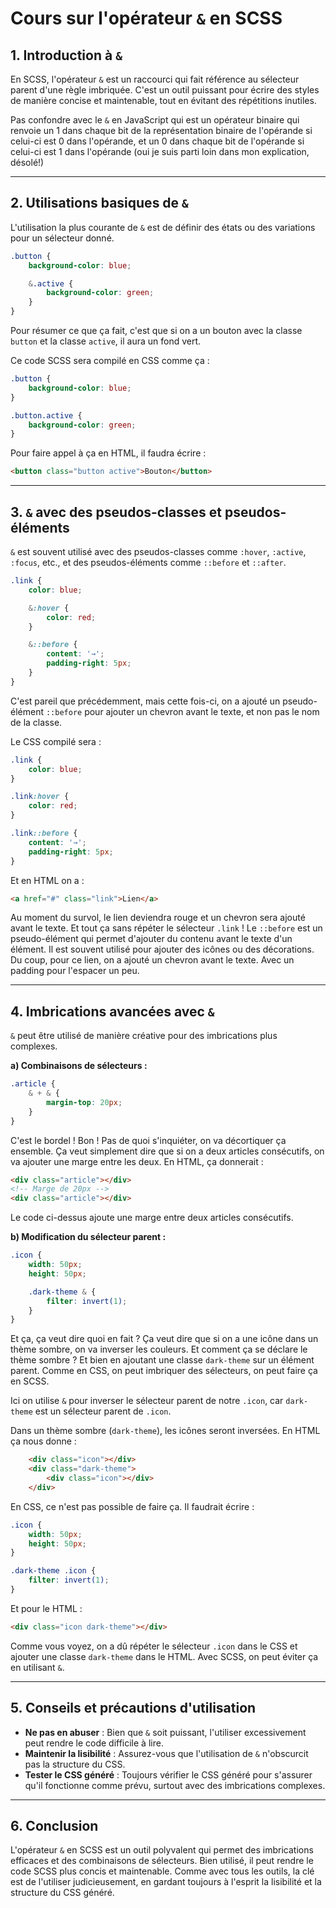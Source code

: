 # Cours sur l'opérateur `&` en SCSS

## 1. Introduction à `&`

En SCSS, l'opérateur `&` est un raccourci qui fait référence au sélecteur parent d'une règle imbriquée. C'est un outil puissant pour écrire des styles de manière concise et maintenable, tout en évitant des répétitions inutiles.

Pas confondre avec le `&` en JavaScript qui est un opérateur binaire qui renvoie un 1 dans chaque bit de la représentation binaire de l'opérande si celui-ci est 0 dans l'opérande, et un 0 dans chaque bit de l'opérande si celui-ci est 1 dans l'opérande (oui je suis parti loin dans mon explication, désolé!)

---

## 2. Utilisations basiques de `&`

L'utilisation la plus courante de `&` est de définir des états ou des variations pour un sélecteur donné.

```scss
.button {
    background-color: blue;

    &.active {
        background-color: green;
    }
}
```

Pour résumer ce que ça fait, c'est que si on a un bouton avec la classe `button` et la classe `active`, il aura un fond vert.

Ce code SCSS sera compilé en CSS comme ça :

```css
.button {
    background-color: blue;
}

.button.active {
    background-color: green;
}
```

Pour faire appel à ça en HTML, il faudra écrire :

```html
<button class="button active">Bouton</button>
```

---

## 3. `&` avec des pseudos-classes et pseudos-éléments

`&` est souvent utilisé avec des pseudos-classes comme `:hover`, `:active`, `:focus`, etc., et des pseudos-éléments comme `::before` et `::after`.

```scss
.link {
    color: blue;

    &:hover {
        color: red;
    }

    &::before {
        content: '→';
        padding-right: 5px;
    }
}
```

C'est pareil que précédemment, mais cette fois-ci, on a ajouté un pseudo-élément `::before` pour ajouter un chevron avant le texte, et non pas le nom de la classe.

Le CSS compilé sera :

```css
.link {
    color: blue;
}

.link:hover {
    color: red;
}

.link::before {
    content: '→';
    padding-right: 5px;
}
```

Et en HTML on a :

```html
<a href="#" class="link">Lien</a>
```

Au moment du survol, le lien deviendra rouge et un chevron sera ajouté avant le texte. Et tout ça sans répéter le sélecteur `.link` !
Le `::before` est un pseudo-élément qui permet d'ajouter du contenu avant le texte d'un élément. Il est souvent utilisé pour ajouter des icônes ou des décorations. Du coup, pour ce lien, on a ajouté un chevron avant le texte. Avec un padding pour l'espacer un peu.

---

## 4. Imbrications avancées avec `&`

`&` peut être utilisé de manière créative pour des imbrications plus complexes.

**a) Combinaisons de sélecteurs :**

```scss
.article {
    & + & {
        margin-top: 20px;
    }
}
```

C'est le bordel ! Bon ! Pas de quoi s'inquiéter, on va décortiquer ça ensemble.
Ça veut simplement dire que si on a deux articles consécutifs, on va ajouter une marge entre les deux. En HTML, ça donnerait :

```html
<div class="article"></div>
<!-- Marge de 20px -->
<div class="article"></div>
```

Le code ci-dessus ajoute une marge entre deux articles consécutifs.

**b) Modification du sélecteur parent :**

```scss
.icon {
    width: 50px;
    height: 50px;

    .dark-theme & {
        filter: invert(1);
    }
}
```

Et ça, ça veut dire quoi en fait ?
Ça veut dire que si on a une icône dans un thème sombre, on va inverser les couleurs. Et comment ça se déclare le thème sombre ? Et bien en ajoutant une classe `dark-theme` sur un élément parent. Comme en CSS, on peut imbriquer des sélecteurs, on peut faire ça en SCSS.

Ici on utilise `&` pour inverser le sélecteur parent de notre `.icon`, car `dark-theme` est un sélecteur parent de `.icon`.

Dans un thème sombre (`dark-theme`), les icônes seront inversées.
En HTML ça nous donne :

```html
    <div class="icon"></div>
    <div class="dark-theme">
        <div class="icon"></div>
    </div>
```

En CSS, ce n'est pas possible de faire ça. Il faudrait écrire :

```css
.icon {
    width: 50px;
    height: 50px;
}

.dark-theme .icon {
    filter: invert(1);
}
```

Et pour le HTML :

```html
<div class="icon dark-theme"></div>
```

Comme vous voyez, on a dû répéter le sélecteur `.icon` dans le CSS et ajouter une classe `dark-theme` dans le HTML. Avec SCSS, on peut éviter ça en utilisant `&`.

---

## 5. Conseils et précautions d'utilisation

- **Ne pas en abuser** : Bien que `&` soit puissant, l'utiliser excessivement peut rendre le code difficile à lire.
- **Maintenir la lisibilité** : Assurez-vous que l'utilisation de `&` n'obscurcit pas la structure du CSS.
- **Tester le CSS généré** : Toujours vérifier le CSS généré pour s'assurer qu'il fonctionne comme prévu, surtout avec des imbrications complexes.

---

## 6. Conclusion

L'opérateur `&` en SCSS est un outil polyvalent qui permet des imbrications efficaces et des combinaisons de sélecteurs. Bien utilisé, il peut rendre le code SCSS plus concis et maintenable. Comme avec tous les outils, la clé est de l'utiliser judicieusement, en gardant toujours à l'esprit la lisibilité et la structure du CSS généré.
